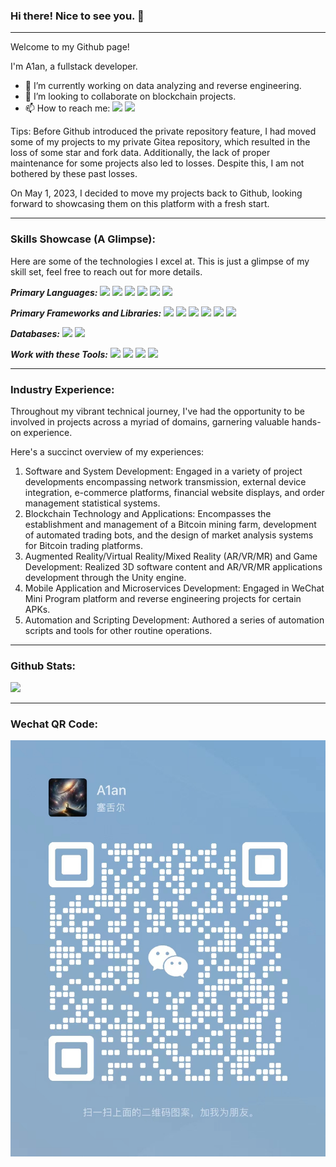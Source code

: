 ### Hi there! Nice to see you. 👋

***
Welcome to my Github page!

I'm A1an, a fullstack developer.

- 🔭 I’m currently working on data analyzing and reverse engineering.
- 👯 I’m looking to collaborate on blockchain projects.
- 📫 How to reach me:
  [![](https://img.shields.io/badge/-Gmail-gray?logo=gmail)](mailto:songxz1992@gmail.com)
  [![](https://img.shields.io/badge/-WeChat-gray?logo=wechat)](#wechat-qr-code)

Tips: Before Github introduced the private repository feature, I had moved some of my projects to my private Gitea
repository,
which resulted in the loss of some star and fork data. Additionally, the lack of proper maintenance for some projects
also led to losses. Despite this, I am not bothered by these past losses.

On May 1, 2023, I decided to move my projects back to Github, looking forward to showcasing them on this platform with a
fresh start.
***

### Skills Showcase (A Glimpse):

Here are some of the technologies I excel at. This is just a glimpse of my skill set, feel free to reach out for more
details.

***Primary Languages:***
[![](https://img.shields.io/badge/-golang-gray?logo=go)](https://go.dev)
[![](https://img.shields.io/badge/-python-gray?logo=python)](https://www.python.org)
[![](https://img.shields.io/badge/-java-gray?logo=java)](https://openjdk.org)
[![](https://img.shields.io/badge/-node.js-gray?logo=nodedotjs)](https://nodejs.org)
[![](https://img.shields.io/badge/-php-gray?logo=php)](https://www.php.net)
[![](https://img.shields.io/badge/-.Net-gray?logo=dotnet)](https://dotnet.microsoft.com)

***Primary Frameworks and Libraries:***
[![](https://img.shields.io/badge/-vue.js-gray?logo=vuedotjs)](https://vuejs.org)
[![](https://img.shields.io/badge/-Tailwind%20SS-gray?logo=tailwindcss)](https://tailwindcss.com)
[![](https://img.shields.io/badge/-Gin-gray)](https://gin-gonic.com)
[![](https://img.shields.io/badge/-GORM-gray)](https://gorm.io)
[![](https://img.shields.io/badge/-Unity-gray?logo=unity)](https://unity.com)
[![](https://img.shields.io/badge/-Timescale-gray?logo=timescale)](https://www.timescale.com)

***Databases:***
[![](https://img.shields.io/badge/-MySQL-gray?logo=mysql)](https://www.mysql.com)
[![](https://img.shields.io/badge/-Timescale-gray?logo=postgresql)](https://www.postgresql.org)

***Work with these Tools:***
[![](https://img.shields.io/badge/-Git-gray?logo=git)](https://git-scm.com)
[![](https://img.shields.io/badge/-Docker-gray?logo=docker)](https://www.docker.com)
[![](https://img.shields.io/badge/-JetBrains-gray?logo=jetbrains)](https://www.jetbrains.com)
[![](https://img.shields.io/badge/-Visual%20Studio%20Code-gray?logo=visualstudiocode)](https://code.visualstudio.com)
***

### Industry Experience:

Throughout my vibrant technical journey, I've had the opportunity to be involved in projects across a myriad of domains,
garnering valuable hands-on experience.

Here's a succinct overview of my experiences:

1. Software and System Development:
   Engaged in a variety of project developments encompassing network transmission, external device integration, e-commerce
   platforms, financial website displays, and order management statistical systems.
2. Blockchain Technology and Applications:
   Encompasses the establishment and management of a Bitcoin mining farm, development of automated trading bots, and the
   design of market analysis systems for Bitcoin trading platforms.
3. Augmented Reality/Virtual Reality/Mixed Reality (AR/VR/MR) and Game Development:
   Realized 3D software content and AR/VR/MR applications development through the Unity engine.
4. Mobile Application and Microservices Development:
   Engaged in WeChat Mini Program platform and reverse engineering projects for certain APKs.
5. Automation and Scripting Development:
   Authored a series of automation scripts and tools for other routine operations.

***

### Github Stats:

[![](https://github-readme-stats.vercel.app/api/top-langs/?username=A1anSong&theme=transparent&layout=pie&count_private=true&langs_count=20)]()
***

### Wechat QR Code:

[![](asset/wechat.jpg)]()

<!--
**A1anSong/A1anSong** is a ✨ _special_ ✨ repository because its `README.md` (this file) appears on your GitHub profile.

Here are some ideas to get you started:

- 🔭 I’m currently working on ...
- 🌱 I’m currently learning ...
- 👯 I’m looking to collaborate on ...
- 🤔 I’m looking for help with ...
- 💬 Ask me about ...
- 📫 How to reach me: ...
- 😄 Pronouns: ...
- ⚡ Fun fact: ...
-->
